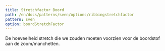 ```yaml
---
title: Stretchfactor Boord
path: /en/docs/patterns/sven/options/ribbingstretchfactor
pattern: sven
option: boordStretchFactor
---
```


De hoeveelheid stretch die we zouden moeten voorzien voor de boordstof aan de zoom/manchetten.